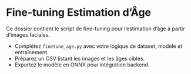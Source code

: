 # Fine-tuning Estimation d’Âge

Ce dossier contient le script de fine-tuning pour l’estimation d’âge à partir d’images faciales.

- Complétez `finetune_age.py` avec votre logique de dataset, modèle et entraînement.
- Préparez un CSV listant les images et les âges cibles.
- Exportez le modèle en ONNX pour intégration backend.
